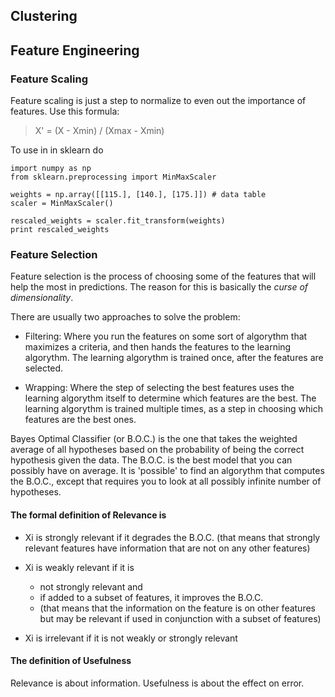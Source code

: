 ## Clustering

## Feature Engineering

### Feature Scaling

Feature scaling is just a step to normalize  to even out the importance of features. Use this formula:

> X' = (X - Xmin) / (Xmax - Xmin)

To use in in sklearn do

    import numpy as np
    from sklearn.preprocessing import MinMaxScaler

    weights = np.array([[115.], [140.], [175.]]) # data table
    scaler = MinMaxScaler()

    rescaled_weights = scaler.fit_transform(weights)
    print rescaled_weights

### Feature Selection

Feature selection is the process of choosing some of the features that will help the most in predictions. The reason for this is basically the *curse of dimensionality*.

There are usually two approaches to solve the problem:

- Filtering: Where you run the features on some sort of algorythm that maximizes a criteria, and then hands the features to the learning algorythm. The learning algorythm is trained once, after the features are selected.

- Wrapping:  Where the step of selecting the best features uses the learning algorythm itself to determine which features are the best. The learning algorythm is trained multiple times, as a step in choosing which features are the best ones.

Bayes Optimal Classifier (or B.O.C.) is the one that takes the weighted average of all hypotheses based on the probability of being the correct hypothesis given the data. The B.O.C. is the best model that you can possibly have on average. It is 'possible' to find an algorythm that computes the B.O.C., except that requires you to look at all possibly infinite number of hypotheses.  

#### The formal definition of Relevance is

- Xi is strongly relevant if it degrades the B.O.C. (that means that strongly relevant features have information that are not on any other features)

- Xi is weakly relevant if it is 
  - not strongly relevant and
  - if added to a subset of features, it improves the B.O.C.
  - (that means that the information on the feature is on other features but may be relevant if used in conjunction with a subset of features)

- Xi is irrelevant if it is not weakly or strongly relevant

#### The definition of Usefulness

Relevance is about information. Usefulness is about the effect on error. 
